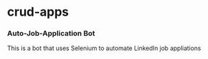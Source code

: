 # crud-apps

### Auto-Job-Application Bot

This is a bot that uses Selenium to automate LinkedIn job appliations

###
